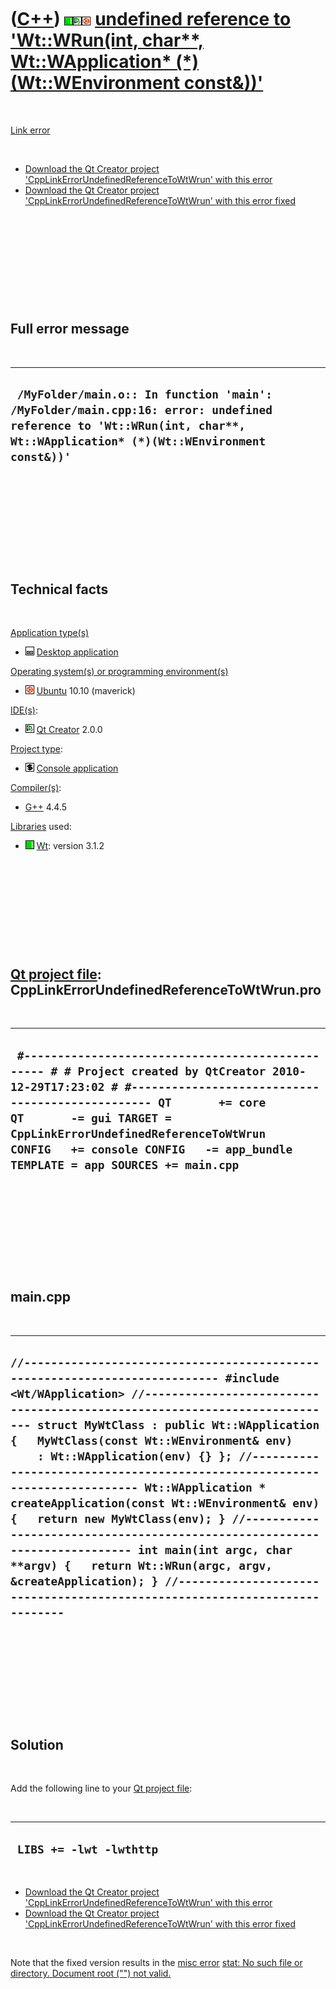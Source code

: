 



 

 

 

 

 

([C++](Cpp.md)) ![Wt](PicWt.png)![Qt Creator](PicQtCreator.png)![Ubuntu](PicUbuntu.png) [undefined reference to 'Wt::WRun(int, char\*\*, Wt::WApplication\* (\*)(Wt::WEnvironment const&))'](CppLinkErrorUndefinedReferenceToWtWrun.md)
=========================================================================================================================================================================================================================================

 

[Link error](CppLinkError.md)

 

-   [Download the Qt Creator project
    'CppLinkErrorUndefinedReferenceToWtWrun' with this
    error](CppLinkErrorUndefinedReferenceToWtWrun.zip)
-   [Download the Qt Creator project
    'CppLinkErrorUndefinedReferenceToWtWrun' with this error
    fixed](CppLinkErrorUndefinedReferenceToWtWrunFixed.zip)

 

 

 

 

 

Full error message
------------------

 

  ------------------------------------------------------------------------------------------------------------------------------------------------------------------------
  ` /MyFolder/main.o:: In function 'main': /MyFolder/main.cpp:16: error: undefined reference to 'Wt::WRun(int, char**, Wt::WApplication* (*)(Wt::WEnvironment const&))'`
  ------------------------------------------------------------------------------------------------------------------------------------------------------------------------

 

 

 

 

 

Technical facts
---------------

 

[Application type(s)](CppApplication.md)

-   ![Desktop](PicDesktop.png) [Desktop
    application](CppDesktopApplication.md)

[Operating system(s) or programming environment(s)](CppOs.md)

-   ![Ubuntu](PicUbuntu.png) [Ubuntu](CppUbuntu.md) 10.10 (maverick)

[IDE(s)](CppIde.md):

-   ![Qt Creator](PicQtCreator.png) [Qt Creator](CppQtCreator.md) 2.0.0

[Project type](CppQtProjectType.md):

-   ![console](PicConsole.png) [Console
    application](CppConsoleApplication.md)

[Compiler(s)](CppCompiler.md):

-   [G++](CppGpp.md) 4.4.5

[Libraries](CppLibrary.md) used:

-   ![Wt](PicWt.png) [Wt](CppWt.md): version 3.1.2

 

 

 

 

 

[Qt project file](CppQtProjectFile.md): CppLinkErrorUndefinedReferenceToWtWrun.pro
-----------------------------------------------------------------------------------

 

  --------------------------------------------------------------------------------------------------------------------------------------------------------------------------------------------------------------------------------------------------------------------------------------------------------------------------------
  ` #------------------------------------------------- # # Project created by QtCreator 2010-12-29T17:23:02 # #------------------------------------------------- QT       += core QT       -= gui TARGET = CppLinkErrorUndefinedReferenceToWtWrun CONFIG   += console CONFIG   -= app_bundle TEMPLATE = app SOURCES += main.cpp`
  --------------------------------------------------------------------------------------------------------------------------------------------------------------------------------------------------------------------------------------------------------------------------------------------------------------------------------

 

 

 

 

 

main.cpp
--------

 

  --------------------------------------------------------------------------------------------------------------------------------------------------------------------------------------------------------------------------------------------------------------------------------------------------------------------------------------------------------------------------------------------------------------------------------------------------------------------------------------------------------------------------------------------------------------------------------------------------------------------------------------------------------------------------------------------------------------------------------------------------------
  ` //--------------------------------------------------------------------------- #include <Wt/WApplication> //--------------------------------------------------------------------------- struct MyWtClass : public Wt::WApplication {   MyWtClass(const Wt::WEnvironment& env)     : Wt::WApplication(env) {} }; //--------------------------------------------------------------------------- Wt::WApplication * createApplication(const Wt::WEnvironment& env) {   return new MyWtClass(env); } //--------------------------------------------------------------------------- int main(int argc, char **argv) {   return Wt::WRun(argc, argv, &createApplication); } //--------------------------------------------------------------------------- `
  --------------------------------------------------------------------------------------------------------------------------------------------------------------------------------------------------------------------------------------------------------------------------------------------------------------------------------------------------------------------------------------------------------------------------------------------------------------------------------------------------------------------------------------------------------------------------------------------------------------------------------------------------------------------------------------------------------------------------------------------------------

 

 

 

 

 

Solution
--------

 

Add the following line to your [Qt project file](CppQtProjectFile.md):

 

  --------------------------
  ` LIBS += -lwt -lwthttp`
  --------------------------

 

-   [Download the Qt Creator project
    'CppLinkErrorUndefinedReferenceToWtWrun' with this
    error](CppLinkErrorUndefinedReferenceToWtWrun.zip)
-   [Download the Qt Creator project
    'CppLinkErrorUndefinedReferenceToWtWrun' with this error
    fixed](CppLinkErrorUndefinedReferenceToWtWrunFixed.zip)

 

Note that the fixed version results in the [misc
error](CppMiscError.md) [stat: No such file or directory. Document root
("") not
valid.](CppMiscErrorStatNoSuchFileOrDirectoryDocumentRootNotValid.md)

 

 

 

 

 





 



